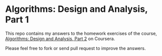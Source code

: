 # Algorithms: Design and Analysis, Part 1

This repo contains my answers to the homework exercises of the course,
[Algorithms: Design and Analysis, Part 2](https://www.coursera.org/learn/algorithm-design-analysis-2/)
on Coursera.

Please feel free to fork or send pull request to improve the answers.
